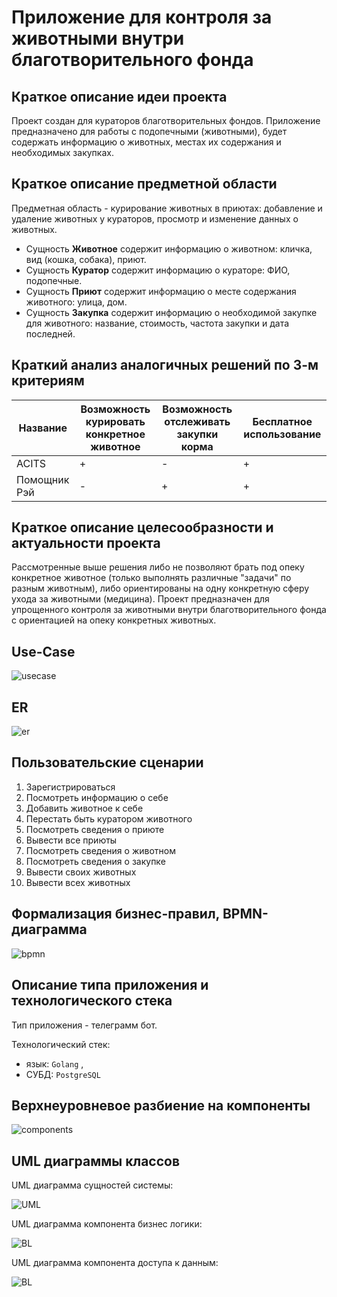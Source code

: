 # Приложение для контроля за животными внутри благотворительного фонда

## Краткое описание идеи проекта

Проект создан для кураторов благотворительных фондов.
Приложение предназначено для работы с подопечными (животными), будет содержать информацию о животных, местах их содержания и необходимых закупках.

## Краткое описание предметной области

Предметная область - курирование животных в приютах: добавление и удаление животных у кураторов, просмотр и изменение данных о животных.

- Сущность __Животное__ содержит информацию о животном: кличка, вид (кошка, собака), приют.
- Сущность __Куратор__ содержит информацию о кураторе: ФИО, подопечные.
- Сущность __Приют__ содержит информацию о месте содержания животного: улица, дом.
- Сущность __Закупка__ содержит информацию о необходимой закупке для животного: название, стоимость, частота закупки и дата последней.

## Краткий анализ аналогичных решений по 3-м критериям

|Название|Возможность курировать конкретное животное|Возможность отслеживать закупки корма|Бесплатное использование
|-------------------|------------------|---------------|---------------------------|
|ACITS|+|-|+|
|Помощник Рэй|-|+|+|

## Краткое описание целесообразности и актуальности проекта

Рассмотренные выше решения либо не позволяют брать под опеку конкретное животное (только выполнять различные "задачи" по разным животным), либо ориентированы на одну конкретную сферу ухода за животными (медицина).
Проект предназначен для упрощенного контроля за животными внутри благотворительного фонда с ориентацией на опеку конкретных животных.

## Use-Case

![usecase](diagrams/use-case.png)

## ER

![er](diagrams/ER.png)

## Пользовательские сценарии

1. Зарегистрироваться
2. Посмотреть информацию о себе
3. Добавить животное к себе
4. Перестать быть куратором животного
5. Посмотреть сведения о приюте
6. Вывести все приюты
7. Посмотреть сведения о животном
8. Посмотреть сведения о закупке
9. Вывести своих животных
10. Вывести всех животных


## Формализация бизнес-правил, BPMN-диаграмма

![bpmn](diagrams/bpmn.png)

## Описание типа приложения и технологического стека

Тип приложения - телеграмм бот.

Технологический стек: 

- язык: `Golang` ,
- СУБД: `PostgreSQL`

## Верхнеуровневое разбиение на компоненты

![components](diagrams/UML-component.png)

## UML диаграммы классов

UML диаграмма сущностей системы: 

![UML](diagrams/UML.png)

UML диаграмма компонента бизнес логики: 

![BL](diagrams/BL.png)

UML диаграмма компонента доступа к данным: 

![BL](diagrams/BD.png)
